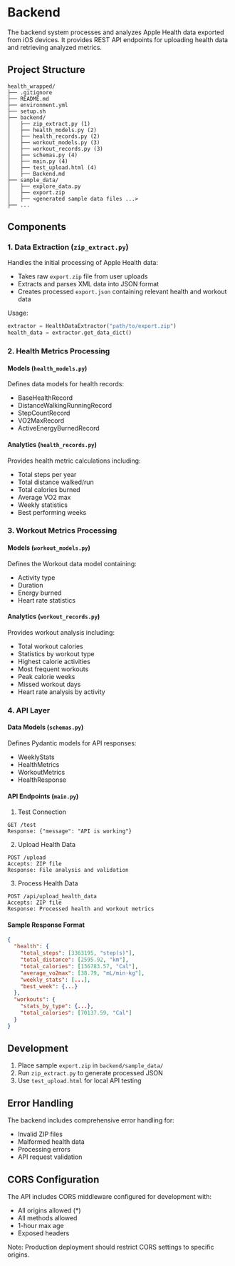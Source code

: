 # Backend

The backend system processes and analyzes Apple Health data exported from iOS devices. It provides REST API endpoints for uploading health data and retrieving analyzed metrics.

## Project Structure

```
health_wrapped/
├── .gitignore
├── README.md
├── environment.yml
├── setup.sh
├── backend/
│   ├── zip_extract.py (1)
│   ├── health_models.py (2)
│   ├── health_records.py (2)
│   ├── workout_models.py (3)
│   ├── workout_records.py (3)
│   ├── schemas.py (4)
│   ├── main.py (4)
│   ├── test_upload.html (4)
│   ├── Backend.md
├── sample_data/
│   ├── explore_data.py
│   ├── export.zip
│   ├── <generated sample data files ...>
├── ...
```

## Components

### 1. Data Extraction (`zip_extract.py`)

Handles the initial processing of Apple Health data:
- Takes raw `export.zip` file from user uploads
- Extracts and parses XML data into JSON format
- Creates processed `export.json` containing relevant health and workout data

Usage:
```python
extractor = HealthDataExtractor("path/to/export.zip")
health_data = extractor.get_data_dict()
```

### 2. Health Metrics Processing

#### Models (`health_models.py`)
Defines data models for health records:
- BaseHealthRecord
- DistanceWalkingRunningRecord
- StepCountRecord
- VO2MaxRecord
- ActiveEnergyBurnedRecord

#### Analytics (`health_records.py`)
Provides health metric calculations including:
- Total steps per year
- Total distance walked/run
- Total calories burned
- Average VO2 max
- Weekly statistics
- Best performing weeks

### 3. Workout Metrics Processing

#### Models (`workout_models.py`)
Defines the Workout data model containing:
- Activity type
- Duration
- Energy burned
- Heart rate statistics

#### Analytics (`workout_records.py`)
Provides workout analysis including:
- Total workout calories
- Statistics by workout type
- Highest calorie activities
- Most frequent workouts
- Peak calorie weeks
- Missed workout days
- Heart rate analysis by activity

### 4. API Layer

#### Data Models (`schemas.py`)
Defines Pydantic models for API responses:
- WeeklyStats
- HealthMetrics
- WorkoutMetrics
- HealthResponse

#### API Endpoints (`main.py`)

1. Test Connection
```
GET /test
Response: {"message": "API is working"}
```

2. Upload Health Data
```
POST /upload
Accepts: ZIP file
Response: File analysis and validation
```

3. Process Health Data
```
POST /api/upload_health_data
Accepts: ZIP file
Response: Processed health and workout metrics
```

#### Sample Response Format

```json
{
  "health": {
    "total_steps": [3363195, "step(s)"],
    "total_distance": [2595.92, "km"],
    "total_calories": [136783.57, "Cal"],
    "average_vo2max": [38.79, "mL/min·kg"],
    "weekly_stats": [...],
    "best_week": {...}
  },
  "workouts": {
    "stats_by_type": {...},
    "total_calories": [70137.59, "Cal"]
  }
}
```

## Development

1. Place sample `export.zip` in `backend/sample_data/`
2. Run `zip_extract.py` to generate processed JSON
3. Use `test_upload.html` for local API testing

## Error Handling

The backend includes comprehensive error handling for:
- Invalid ZIP files
- Malformed health data
- Processing errors
- API request validation

## CORS Configuration

The API includes CORS middleware configured for development with:
- All origins allowed (*)
- All methods allowed
- 1-hour max age
- Exposed headers

Note: Production deployment should restrict CORS settings to specific origins.